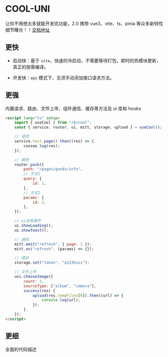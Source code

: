 # COOL-UNI

让你不用想太多就能开发完功能，2.0 携带 vue3、vite、ts、pinia 等众多新特性细节曝光！！[文档地址](https://cool-js.com/uni/introduce.html)

## 更快

-   启动快：基于 `vite`，快速的冷启动，不需要等待打包，即时的热模块更新，真正的按需编译。

-   开发快：`eps` 模式下，无须手动添加接口请求方法。

## 更强

内置请求、路由、文件上传、组件通信、缓存等方法及 ui 库和 hooks

```html
<script lang="ts" setup>
	import { useCool } from "/@/cool";
	const { service, router, ui, mitt, storage, upload } = useCool();

	// 请求
	service.test.page().then((res) => {
		consoe.log(res);
	});

	// 跳转
	router.push({
		path: "/pages/goods/info",
		// 方式1
		query: {
			id: 1,
		},
		// 方式2
		params: {
			id: 2,
		},
	});

	// ui全局事件
	ui.showLoading();
	ui.showToast();

	// 通信
	mitt.emit("refresh", { page: 1 });
	mitt.on("refresh", (params) => {});

	// 储存
	storage.set("token", "a123huis");

	// 文件上传
	uni.chooseImage({
		count: 1,
		sourceType: ["album", "camera"],
		success(res) {
			upload(res.tempFiles[0]).then((url) => {
				console.log(url);
			});
		},
	});
</script>
```

## 更细

全面的代码描述
